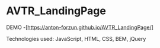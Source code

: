# AVTR_LandingPage


DEMO -[https://anton-forzun.github.io/AVTR_LandingPage/]

Technologies used: JavaScript, HTML, CSS, BEM, jQuery
